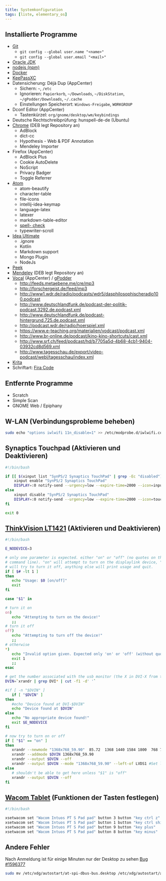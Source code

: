 ```yaml
---
title: Systemkonfiguration
tags: [liste, elementary_os]
---
```


## Installierte Programme

-   [Git](https://git-scm.com/download/linux)
    -   `git config --global user.name "<name>"`
    -   `git config --global user.email "<mail>"`
-   [Oracle JDK](https://launchpad.net/~webupd8team/+archive/ubuntu/java)
-   [nodejs (npm)](https://github.com/nodesource/distributions)
-   [Docker](https://docs.docker.com/engine/installation/linux/docker-ce/ubuntu/)
-   [KeePassXC](https://launchpad.net/~phoerious/+archive/ubuntu/keepassxc)
-   Datensicherung: Déjà Dup (AppCenter)
    -   Sichern: `~`, `/etc`
    -   Ignorieren: `Papierkorb`, `~/Downloads`, `~/DiskStation`, `~/gPodder/Downloads`, `~/.cache`
    -   Einstellungen Speicherort: `Windows-Freigabe`, `WORKGROUP`
-   Dconf Editor (AppCenter)
    -   Tastenkürzel: `org/gnome/desktop/wm/keybindings`
-   Deutsche Rechtschreibprüfung: hunspell-de-de (Ubuntu)
-   [Chrome](https://www.google.com/intl/de/chrome/browser/desktop/index.html) (DEB legt Repository an)
    -   AdBlock
    -   dict-cc
    -   Hypothesis - Web & PDF Annotation
    -   Mendeley Importer
-   Firefox (AppCenter)
    -   AdBlock Plus
    -   Cookie AutoDelete
    -   NoScript
    -   Privacy Badger
    -   Toggle Referrer
-   [Atom](https://launchpad.net/~webupd8team/+archive/ubuntu/atom?field.series_filter=xenial)
    -   atom-beautify
    -   character-table
    -   file-icons
    -   intellij-idea-keymap
    -   language-latex
    -   latexer
    -   markdown-table-editor
    -   [spell- check](https://github.com/atom/spell-check/issues/161#issuecomment-336653098)
    -   typewriter-scroll
-   [Idea Ultimate](https://launchpad.net/~jonas-groeger/+archive/ubuntu/jetbrains)
    -   .ignore
    -   Kotlin
    -   Markdown support
    -   Mongo Plugin
    -   NodeJs
-   [Peek](https://code.launchpad.net/~peek-developers/+archive/ubuntu/stable)
-   [Mendeley](https://www.mendeley.com/guides/download-mendeley-desktop/ubuntu/instructions) (DEB legt Repository an)
-   [Vocal](https://github.com/needle-and-thread/vocal) (AppCenter) / [gPodder](https://launchpad.net/~thp/+archive/ubuntu/gpodder)
    -   <http://feeds.metaebene.me/cre/mp3>
    -   <http://forschergeist.de/feed/mp3>
    -   <http://www1.wdr.de/radio/podcasts/wdr5/dasphilosophischeradio100.podcast>
    -   <http://www.deutschlandfunk.de/podcast-der-politik-podcast.3292.de.podcast.xml>
    -   <http://www.deutschlandfunk.de/podcast-hintergrund.725.de.podcast.xml>
    -   <http://podcast.wdr.de/radio/hoerspiel.xml>
    -   <https://www.e-teaching.org/materialien/vodcast/podcast.xml>
    -   <http://www.br-online.de/podcast/kino-kino-shortcuts/cast.xml>
    -   <http://www.srf.ch/feed/podcast/hd/b7705a5d-4b68-4cb1-9404-03932cd8d569.xml>
    -   <http://www.tagesschau.de/export/video-podcast/webl/tagesschau/index.xml>
-   [Krita](https://launchpad.net/~kritalime/+archive/ubuntu/ppa)
-   Schriftart: [Fira Code](https://github.com/tonsky/FiraCode/wiki/Linux-instructions)

## Entfernte Programme

-   Scratch
-   Simple Scan
-   GNOME Web / Epiphany

## W-LAN (Verbindungsprobleme beheben)

```bash
sudo echo "options iwlwifi 11n_disable=1" >> /etc/modprobe.d/iwlwifi.conf
```

## Synaptics Touchpad (Aktivieren und Deaktivieren)

```bash
#!/bin/bash

if [[ $(xinput list "SynPS/2 Synaptics TouchPad" | grep -Ec "disabled") -eq 1 ]]; then
    xinput enable "SynPS/2 Synaptics TouchPad"
    DISPLAY=:0 notify-send --urgency=low --expire-time=2000 --icon=input-touchpad-symbolic --category=device.added "Touchpad aktiviert"
else
    xinput disable "SynPS/2 Synaptics TouchPad"
    DISPLAY=:0 notify-send --urgency=low --expire-time=2000 --icon=touchpad-disabled-symbolic --category=device.removed "Touchpad deaktiviert"
fi

exit 0
```

## [ThinkVision LT1421](https://github.com/srw2d/tvlt1421_ubuntu) (Aktivieren und Deaktivieren)

```bash
#!/bin/bash

E_NODEVICE=3

# only one parameter is expected. either "on" or "off" (no quotes on the
# command line). "on" will attempt to turn on the displaylink device, "off"
# will try to turn it off, anything else will print usage and quit.
if [ $# -lt 1 ]
then
   echo "Usage: $0 [on/off]"
   exit
fi

case "$1" in

# turn it on
on)
   echo "Attenpting to turn on the device!"
   ;;
# turn it off
off)
   echo "Attempting to turn off the device!"
   ;;
# otherwise
*)
   echo "Invalid option given. Expected only 'on' or 'off' (without quotes)"
   exit 1
   ;;
esac

# get the number associated with the usb monitor (the X in DVI-X from the
DVIN=`xrandr | grep DVI* | cut -f1 -d' '`

#if [ -n "$DVIN" ]
   if [ "$DVIN" ]
then
   #echo "Device found at DVI-$DVIN"
   echo "Device found at $DVIN"
else
   echo "No appropriate device found!"
   exit $E_NODEVICE
fi

# now try to turn on or off
if [ "$1" == "on" ]
then
   xrandr --newmode "1368x768_59.90"  85.72  1368 1440 1584 1800  768 769 772 795  -HSync +Vsync
   xrandr --addmode $DVIN 1368x768_59.90
   xrandr --output $DVIN --off
   xrandr --output $DVIN --mode "1368x768_59.90" --left-of LVDS1 #Set left of LVDS1 for X1's default monitor, if you use another monitor, change LVDS1 to match your monitor
else
   # shouldn't be able to get here unless "$1" is "off"
   xrandr --output $DVIN --off
fi
```

## [Wacom Tablet](http://linuxwacom.sourceforge.net/wiki/index.php?title=Consumer_Tablet_ExpressKey_Mapping_Issue) (Funktionen der Tasten festlegen)

```bash
#!/bin/bash

xsetwacom set "Wacom Intuos PT S Pad pad" button 3 button "key ctrl z"
xsetwacom set "Wacom Intuos PT S Pad pad" button 1 button "key ctrl shift z"
xsetwacom set "Wacom Intuos PT S Pad pad" button 9 button "key plus"
xsetwacom set "Wacom Intuos PT S Pad pad" button 8 button "key minus"
```

## Andere Fehler

Nach Anmeldung ist für einige Minuten nur der Desktop zu sehen [Bug #1596377](https://bugs.launchpad.net/elementaryos/+bug/1596377)

```bash
sudo mv /etc/xdg/autostart/at-spi-dbus-bus.desktop /etc/xdg/autostart/at-spi-dbus-bus.disabled
```
